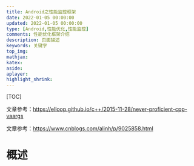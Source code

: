 ```yaml
---
title: Android之性能监控框架
date: 2022-01-05 00:00:00
updated: 2022-01-05 00:00:00
type: [Android,性能优化,性能监控]
comments: 性能优化框架介绍
description: 页面描述
keywords: 关键字
top_img:
mathjax:
katex:
aside:
aplayer:
highlight_shrink:
---
```


[TOC]

文章参考：https://elloop.github.io/c++/2015-11-28/never-proficient-cpp-vaargs

文章参考：https://www.cnblogs.com/alinh/p/9025858.html

# 概述

